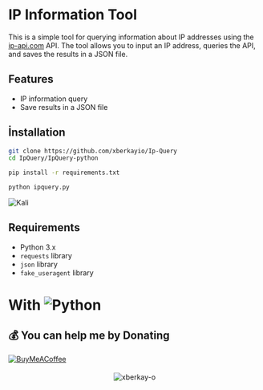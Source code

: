# IP Information Tool

This is a simple tool for querying information about IP addresses using the [ip-api.com](http://ip-api.com) API. The tool allows you to input an IP address, queries the API, and saves the results in a JSON file.

## Features

- IP information query
- Save results in a JSON file

## İnstallation

```bash
git clone https://github.com/xberkayio/Ip-Query
cd IpQuery/IpQuery-python
```
```bash
pip install -r requirements.txt
```
```bash
python ipquery.py
```
![Kali]()

## Requirements

- Python 3.x
- `requests` library
- `json` library
- `fake_useragent` library


# With ![Python](https://img.shields.io/badge/python-3670A0?style=for-the-badge&logo=python&logoColor=ffdd54)

  ## 💰 You can help me by Donating
  [![BuyMeACoffee](https://img.shields.io/badge/Buy%20Me%20a%20Coffee-ffdd00?style=for-the-badge&logo=buy-me-a-coffee&logoColor=black)](https://www.buymeacoffee.com/xberkay-o) 
####
<p align="center"> <img src="https://komarev.com/ghpvc/?username=xberkay-o&label=Profile%20views&color=0e75b6&style=flat" alt="xberkay-o" /> </p>
